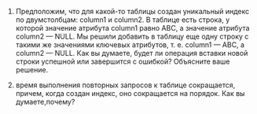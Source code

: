 1. Предположим, что для какой-то таблицы создан уникальный индекс по двумстолбцам: column1 и column2. В таблице есть строка, у которой значение атрибута column1 равно ABC, а значение атрибута column2 — NULL. Мы решили добавить в таблицу еще одну строку с такими же значениями ключевых атрибутов, т. е. column1 — ABC, а column2 — NULL. Как вы думаете, будет ли операция вставки новой строки успешной или завершится с ошибкой? Объясните ваше решение.

2. время выполнения повторных запросов к таблице сокращается, причем, когда создан индекс, оно сокращается на порядок. Как вы думаете,почему?
